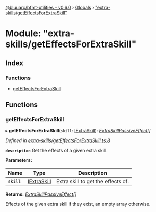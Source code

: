 [@bluuarc/bfmt-utilities - v0.6.0](../README.md) › [Globals](../globals.md) › ["extra-skills/getEffectsForExtraSkill"](_extra_skills_geteffectsforextraskill_.md)

# Module: "extra-skills/getEffectsForExtraSkill"

## Index

### Functions

* [getEffectsForExtraSkill](_extra_skills_geteffectsforextraskill_.md#geteffectsforextraskill)

## Functions

###  getEffectsForExtraSkill

▸ **getEffectsForExtraSkill**(`skill`: [IExtraSkill](../interfaces/_datamine_types_.iextraskill.md)): *[ExtraSkillPassiveEffect](_datamine_types_.md#extraskillpassiveeffect)[]*

*Defined in [extra-skills/getEffectsForExtraSkill.ts:8](https://github.com/BluuArc/bfmt-utilities/blob/master/src/extra-skills/getEffectsForExtraSkill.ts#L8)*

**`description`** Get the effects of a given extra skill.

**Parameters:**

Name | Type | Description |
------ | ------ | ------ |
`skill` | [IExtraSkill](../interfaces/_datamine_types_.iextraskill.md) | Extra skill to get the effects of. |

**Returns:** *[ExtraSkillPassiveEffect](_datamine_types_.md#extraskillpassiveeffect)[]*

Effects of the given extra skill if they exist, an empty array otherwise.

